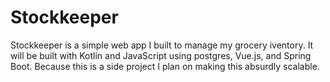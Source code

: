# Stockkeeper
Stockkeeper is a simple web app I built to manage my grocery iventory. It will be built with Kotlin and JavaScript using 
postgres, Vue.js, and Spring Boot. Because this is a side project I plan on making this absurdly scalable. 

